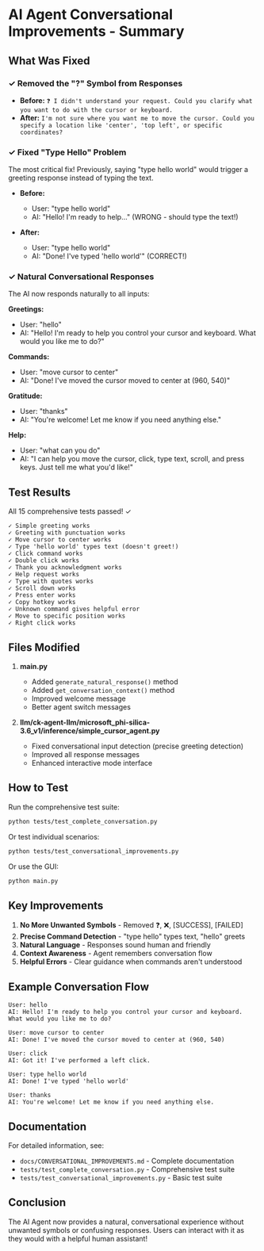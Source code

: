 # AI Agent Conversational Improvements - Summary

## What Was Fixed

### ✓ Removed the "?" Symbol from Responses
- **Before:** `❓ I didn't understand your request. Could you clarify what you want to do with the cursor or keyboard.`
- **After:** `I'm not sure where you want me to move the cursor. Could you specify a location like 'center', 'top left', or specific coordinates?`

### ✓ Fixed "Type Hello" Problem
The most critical fix! Previously, saying "type hello world" would trigger a greeting response instead of typing the text.

- **Before:** 
  - User: "type hello world"
  - AI: "Hello! I'm ready to help..." (WRONG - should type the text!)

- **After:**
  - User: "type hello world"  
  - AI: "Done! I've typed 'hello world'" (CORRECT!)

### ✓ Natural Conversational Responses
The AI now responds naturally to all inputs:

**Greetings:**
- User: "hello"
- AI: "Hello! I'm ready to help you control your cursor and keyboard. What would you like me to do?"

**Commands:**
- User: "move cursor to center"
- AI: "Done! I've moved the cursor moved to center at (960, 540)"

**Gratitude:**
- User: "thanks"
- AI: "You're welcome! Let me know if you need anything else."

**Help:**
- User: "what can you do"
- AI: "I can help you move the cursor, click, type text, scroll, and press keys. Just tell me what you'd like!"

## Test Results

All 15 comprehensive tests passed! ✓

```
✓ Simple greeting works
✓ Greeting with punctuation works
✓ Move cursor to center works
✓ Type 'hello world' types text (doesn't greet!)
✓ Click command works
✓ Double click works
✓ Thank you acknowledgment works
✓ Help request works
✓ Type with quotes works
✓ Scroll down works
✓ Press enter works
✓ Copy hotkey works
✓ Unknown command gives helpful error
✓ Move to specific position works
✓ Right click works
```

## Files Modified

1. **main.py**
   - Added `generate_natural_response()` method
   - Added `get_conversation_context()` method
   - Improved welcome message
   - Better agent switch messages

2. **llm/ck-agent-llm/microsoft_phi-silica-3.6_v1/inference/simple_cursor_agent.py**
   - Fixed conversational input detection (precise greeting detection)
   - Improved all response messages
   - Enhanced interactive mode interface

## How to Test

Run the comprehensive test suite:
```bash
python tests/test_complete_conversation.py
```

Or test individual scenarios:
```bash
python tests/test_conversational_improvements.py
```

Or use the GUI:
```bash
python main.py
```

## Key Improvements

1. **No More Unwanted Symbols** - Removed ❓, ❌, [SUCCESS], [FAILED]
2. **Precise Command Detection** - "type hello" types text, "hello" greets
3. **Natural Language** - Responses sound human and friendly
4. **Context Awareness** - Agent remembers conversation flow
5. **Helpful Errors** - Clear guidance when commands aren't understood

## Example Conversation Flow

```
User: hello
AI: Hello! I'm ready to help you control your cursor and keyboard. What would you like me to do?

User: move cursor to center
AI: Done! I've moved the cursor moved to center at (960, 540)

User: click
AI: Got it! I've performed a left click.

User: type hello world
AI: Done! I've typed 'hello world'

User: thanks
AI: You're welcome! Let me know if you need anything else.
```

## Documentation

For detailed information, see:
- `docs/CONVERSATIONAL_IMPROVEMENTS.md` - Complete documentation
- `tests/test_complete_conversation.py` - Comprehensive test suite
- `tests/test_conversational_improvements.py` - Basic test suite

## Conclusion

The AI Agent now provides a natural, conversational experience without unwanted symbols or confusing responses. Users can interact with it as they would with a helpful human assistant!


